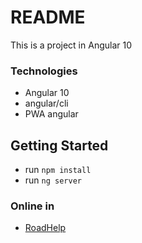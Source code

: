 # README #

This is a project in Angular 10

### Technologies ###

* Angular 10
* angular/cli
* PWA angular

## Getting Started

* run `npm install`
* run `ng server`

### Online in ###
* [RoadHelp](https://roadhelp.com.br)
